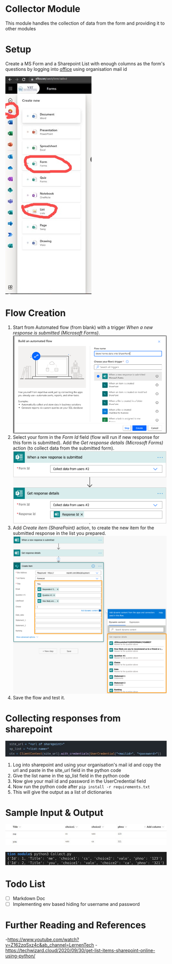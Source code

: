 ﻿# Collector Module
This module handles the collection of data from the form and providing it to other modules


# Setup
Create a MS Form and a Sharepoint List with enough columns as the form's questions by logging into [office](https://www.office.com/) using organisation mail id 

![setup](./Demo/setup.jpeg)
# Flow Creation
1. Start from Automated flow (from blank) with a trigger _When a new response is submitted_  _(Microsoft Forms)_.
![image1](./Demo/image-1.png)
2. Select your form in the _Form Id_ field (flow will run if new response for this form is submitted). Add the _Get response details (Microsoft Forms)_ action (to collect data from the submitted form).
![image2](./Demo/image-2.png)
3. Add _Create item (SharePoint)_ action, to create the new item for the submitted response in the list you prepared.
![image3](./Demo/image-3.png)
4. Save the flow and test it.

# Collecting responses from sharepoint
![ip](./Demo/ip.jpeg)
1. Log into sharepoint and using your organisation's mail id and copy the url and paste in the site_url field in the python code 
2. Give the list name in the sp_list field in the python code
3. Now give your mail id and password in the UserCredential field
4. Now run the python code after `pip install -r requirements.txt`
5. This will give the output as a list of dictionaries
# Sample Input & Output
![input_list](./Demo/input_list.jpeg)

![Output](./Demo/Output.jpeg)
# Todo List
 - [ ] Markdown Doc
 - [ ] Implementing env based hiding for username and password

# Further Reading and References
-https://www.youtube.com/watch?v=Z162zqSxz4c&ab_channel=LernenTech
-https://techwizard.cloud/2020/09/30/get-list-items-sharepoint-online-using-python/
